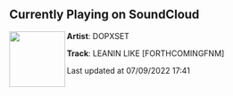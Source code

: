 ## Currently Playing on SoundCloud

[<img align="left" width="100" src="https://i1.sndcdn.com/artworks-76JNpVuRtqb6rAPC-xYhV7Q-t500x500.jpg">](https://soundcloud.com/dopxset/leanin-like-forthcomingfnm)

**Artist**: DOPXSET 

**Track**: LEANIN LIKE [FORTHCOMINGFNM]

Last updated at 07/09/2022 17:41
